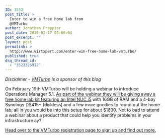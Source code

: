 ```yaml
---
ID: 3552
post_title: >
  Enter to win a free home lab from
  @VMTurbo
author: Jonathan Frappier
post_date: 2015-02-17 08:00:04
post_excerpt: ""
layout: post
permalink: >
  http://www.virtxpert.com/enter-win-free-home-lab-vmturbo/
published: true
dsq_thread_id:
  - "3523326912"
---
```

<em>*Disclaimer - <a href="http://vmturbo.com/demand-driven-control-for-apps/?utm_source=virtxpert&amp;utm_medium=cpmdisplay&amp;utm_campaign=vbossy5-1&amp;utm_content=blogpost" target="_blank">VMTurbo</a> is a sponsor of this blog*</em>

On February 19th VMTurbo will be holding a webinar to introduce Operations Manager 5.1. <a href="http://vmturbo.com/demand-driven-control-for-apps/?utm_source=virtxpert&amp;utm_medium=cpmdisplay&amp;utm_campaign=vbossy5-1&amp;utm_content=blogpost" target="_blank">As part of the webinar they will be giving away a free home lab kit featuring an Intel NUC i5</a> with 16GB of RAM and a 4-bay Synology DS415+ (diskless) and a few more goodies to round out the home lab; all in you would be into this setup for about $1600. Not to bad to attend a webinar about a product that could help you identify problems in your infrastructure ay?

<a href="http://vmturbo.com/demand-driven-control-for-apps/?utm_source=virtxpert&amp;utm_medium=cpmdisplay&amp;utm_campaign=vbossy5-1&amp;utm_content=blogpost" target="_blank">Head over to the VMTurbo registration page to sign up and find out more.</a>